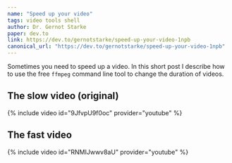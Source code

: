```yaml
---
name: "Speed up your video"
tags: video tools shell
author: Dr. Gernot Starke
paper: dev.to 
link: https://dev.to/gernotstarke/speed-up-your-video-1npb
canonical_url: "https://dev.to/gernotstarke/speed-up-your-video-1npb"
---
```



Sometimes you need to speed up a video. In this short post I describe how to use the free `ffmpeg` command line tool to change the duration of videos.

## The slow video (original)

{% include video id="9JfvpU9f0oc" provider="youtube" %}

## The fast video

{% include video id="RNMIJwwv8aU" provider="youtube" %}